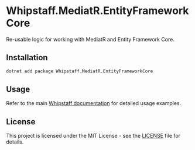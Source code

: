 # Whipstaff.MediatR.EntityFrameworkCore

Re-usable logic for working with MediatR and Entity Framework Core.

## Installation

```bash
dotnet add package Whipstaff.MediatR.EntityFrameworkCore
```

## Usage

Refer to the main [Whipstaff documentation](https://github.com/dpvreony/whipstaff) for detailed usage examples.

## License

This project is licensed under the MIT License - see the [LICENSE](https://github.com/dpvreony/whipstaff/blob/main/LICENSE) file for details.
